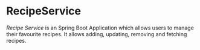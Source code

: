 # RecipeService

*Recipe Service* is an Spring Boot Application which allows users to manage their favourite recipes. It allows adding, updating, removing and fetching recipes. 
